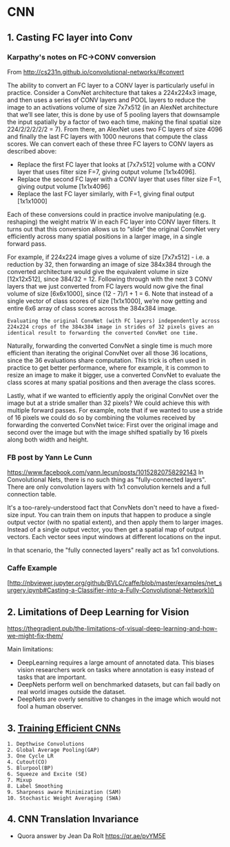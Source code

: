# CNN

## 1. Casting FC layer into Conv


### Karpathy's notes on FC->CONV conversion
From http://cs231n.github.io/convolutional-networks/#convert

The ability to convert an FC layer to a CONV layer is particularly useful in practice. Consider a ConvNet architecture that takes a 224x224x3 image, and then uses a series of CONV layers and POOL layers to reduce the image to an activations volume of size 7x7x512 (in an AlexNet architecture that we’ll see later, this is done by use of 5 pooling layers that downsample the input spatially by a factor of two each time, making the final spatial size 224/2/2/2/2/2 = 7). From there, an AlexNet uses two FC layers of size 4096 and finally the last FC layers with 1000 neurons that compute the class scores. We can convert each of these three FC layers to CONV layers as described above:

*  Replace the first FC layer that looks at [7x7x512] volume with a CONV layer that uses filter size F=7, giving output volume [1x1x4096].
* Replace the second FC layer with a CONV layer that uses filter size F=1, giving output volume [1x1x4096]
* Replace the last FC layer similarly, with F=1, giving final output [1x1x1000]

Each of these conversions could in practice involve manipulating (e.g. reshaping) the weight matrix W in each FC layer into CONV layer filters. It turns out that this conversion allows us to “slide” the original ConvNet very efficiently across many spatial positions in a larger image, in a single forward pass.

For example, if 224x224 image gives a volume of size [7x7x512] - i.e. a reduction by 32, then forwarding an image of size 384x384 through the converted architecture would give the equivalent volume in size [12x12x512], since 384/32 = 12. Following through with the next 3 CONV layers that we just converted from FC layers would now give the final volume of size [6x6x1000], since (12 - 7)/1 + 1 = 6. Note that instead of a single vector of class scores of size [1x1x1000], we’re now getting and entire 6x6 array of class scores across the 384x384 image.

    Evaluating the original ConvNet (with FC layers) independently across 224x224 crops of the 384x384 image in strides of 32 pixels gives an identical result to forwarding the converted ConvNet one time.

Naturally, forwarding the converted ConvNet a single time is much more efficient than iterating the original ConvNet over all those 36 locations, since the 36 evaluations share computation. This trick is often used in practice to get better performance, where for example, it is common to resize an image to make it bigger, use a converted ConvNet to evaluate the class scores at many spatial positions and then average the class scores.

Lastly, what if we wanted to efficiently apply the original ConvNet over the image but at a stride smaller than 32 pixels? We could achieve this with multiple forward passes. For example, note that if we wanted to use a stride of 16 pixels we could do so by combining the volumes received by forwarding the converted ConvNet twice: First over the original image and second over the image but with the image shifted spatially by 16 pixels along both width and height.


### FB post by Yann Le Cunn
https://www.facebook.com/yann.lecun/posts/10152820758292143
In Convolutional Nets, there is no such thing as "fully-connected layers". There are only convolution layers with 1x1 convolution kernels and a full connection table.

It's a too-rarely-understood fact that ConvNets don't need to have a fixed-size input. You can train them on inputs that happen to produce a single output vector (with no spatial extent), and then apply them to larger images. Instead of a single output vector, you then get a spatial map of output vectors. Each vector sees input windows at different locations on the input.

In that scenario, the "fully connected layers" really act as 1x1 convolutions.

### Caffe Example
[http://nbviewer.jupyter.org/github/BVLC/caffe/blob/master/examples/net_surgery.ipynb#Casting-a-Classifier-into-a-Fully-Convolutional-Network]()


## 2. Limitations of Deep Learning for Vision

https://thegradient.pub/the-limitations-of-visual-deep-learning-and-how-we-might-fix-them/

Main limitations:

 * DeepLearning requires a large amount of annotated data. This biases vision researchers work on tasks where annotation is easy instead of tasks that are important.
 * DeepNets perform well on benchmarked datasets, but can fail badly on real world images outside the dataset.
 * DeepNets are overly sensitive to changes in the image which would not fool a human observer.


## 3. [Training Efficient CNNs](https://www.youtube.com/watch?v=5cxn1M_0hoc)
    1. Depthwise Convolutions
    2. Global Average Pooling(GAP)
    3. One Cycle LR
    4. Cutout(CO)
    5. Blurpool(BP)
    6. Squeeze and Excite (SE)
    7. Mixup
    8. Label Smoothing
    9. Sharpness aware Minimization (SAM)
    10. Stochastic Weight Averaging (SWA)
    
## 4. CNN Translation Invariance
   - Quora answer by Jean Da Rolt https://qr.ae/pvYM5E
